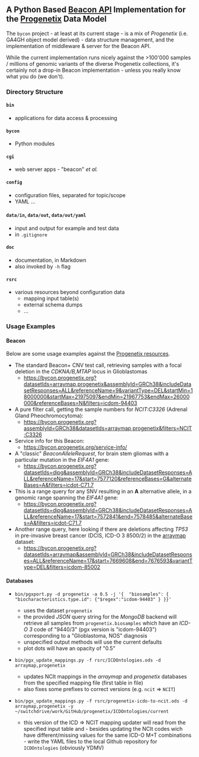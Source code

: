 ## A Python Based [Beacon API](https://beacon-project.io) Implementation for the [Progenetix](http://progenetix.org) Data Model

The `bycon` project - at least at its current stage - is a mix of _Progenetix_ (i.e. GA4GH object model derived) - data structure management, and the implementation of middleware & server for the Beacon API.

While the current implementation runs nicely against the >100'000 samples / millions of genomic variants of the diverse Progenetix collections, it's certainly not a drop-in Beacon implementation - unless you really know what you do (we don't).

### Directory Structure

#### `bin`

* applications for data access & processing

#### `bycon`

* Python modules

#### `cgi`

* web server apps - "beacon" _et al._

#### `config`

* configuration files, separated for topic/scope
* YAML ...

#### `data/in`, `data/out`, `data/out/yaml`

* input and output for example and test data
* in `.gitignore`

#### `doc`

* documentation, in Markdown
* also invoked by `-h` flag

#### `rsrc`

* various resources beyond configuration data
    - mapping input table(s)
    - external schema dumps
    - ...

### Usage Examples

#### Beacon

Below are some usage examples against the [Progenetix resources](http://progenetix.org).

* The standard Beacon+ CNV test call, retrieving samples with a focal deletion in the _CDKNA/B,MTAP_ locus in Glioblastomas
    - https://bycon.progenetix.org?datasetIds=arraymap,progenetix&assemblyId=GRCh38&includeDatasetResponses=ALL&referenceName=9&variantType=DEL&startMin=18000000&startMax=21975097&endMin=21967753&endMax=26000000&referenceBases=N&filters=icdom-94403
* A pure filter call, getting the sample numbers for _NCIT:C3326_ (Adrenal Gland Pheochromocytoma):
    - https://bycon.progenetix.org?assemblyId=GRCh38&datasetIds=arraymap,progenetix&filters=NCIT:C3326
* Service info for this Beacon:
    - https://bycon.progenetix.org/service-info/
* A "classic" _BeaconAlleleRequest_, for brain stem gliomas with a particular mutation in the _EIF4A1_ gene:
    - https://bycon.progenetix.org?datasetIds=dipg&assemblyId=GRCh38&includeDatasetResponses=ALL&referenceName=17&start=7577120&referenceBases=G&alternateBases=A&filters=icdot-C71.7
* This is a range query for any SNV resulting in an **A** alternative allele, in a genomic range spanning the  _EIF4A1_ gene:
    - https://bycon.progenetix.org?datasetIds=dipg&assemblyId=GRCh38&includeDatasetResponses=ALL&referenceName=17&start=7572841&end=7578485&alternateBases=A&filters=icdot-C71.7
* Another range query, here looking if there are deletions affecting _TP53_ in pre-invasive breast cancer (DCIS, ICD-O 3 8500/2) in the [arraymap](http://arraymap.org) dataset:
    - https://bycon.progenetix.org?datasetIds=arraymap&assemblyId=GRCh38&includeDatasetResponses=ALL&referenceName=17&start=7669608&end=7676593&variantType=DEL&filters=icdom-85002

#### Databases

* `bin/pgxport.py -d progenetix -a 0.5 -j '{ 
        "biosamples": { "biocharacteristics.type.id": {"$regex":"icdom-94403" } }}'`
    - uses the dataset `progenetix`
    - the provided _JSON_ query string for the _MongoDB_ backend will retrieve
    all samples from `progenetix.biosamples` which have an _ICD-O 3_ code of
    "9440/3" (pgx version is "icdom-94403") corresponding to a "Glioblastoma,
    NOS" diagnosis
    - unspecified output methods will use the current defaults
    - plot dots will have an opacity of "0.5"
    
* `bin/pgx_update_mappings.py -f rsrc/ICDOntologies.ods -d arraymap,progenetix`
    - updates NCIt mappings in the _arraymap_ and _progenetix_ databases
    from the specified mapping file (first table in file)
    - also fixes some prefixes to correct versions (e.g. `ncit` => `NCIT`)
* `bin/pgx_update_mappings.py -f rsrc/progenetix-icdo-to-ncit.ods -d arraymap,progenetix -y ~/switchdrive/work/GitHub/progenetix/ICDOntologies/current`
    - this version of the ICD => NCIT mapping updater will read from the
    specified input table and - besides updating the NCIt codes wich have
    different/missing values for the same ICD-O M+T combinations - write 
    the YAML files to the local Github repository for `ICDOntologies`
    (obviously YDMV)
